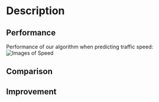 # Description
## Performance
Performance of our algorithm when predicting traffic speed:
![Images of Speed](/speed2.png)

## Comparison
  

## Improvement
  

